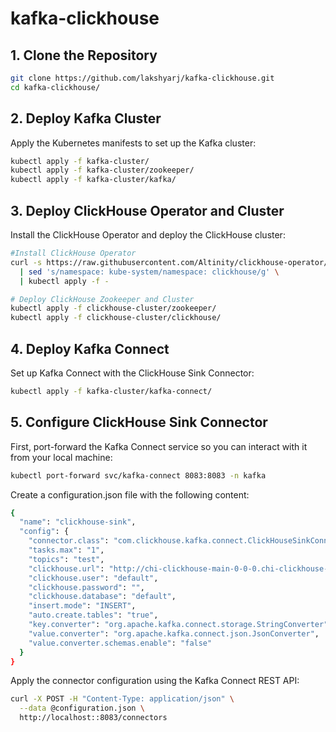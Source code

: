 ﻿# kafka-clickhouse

## 1. Clone the Repository

```bash
git clone https://github.com/lakshyarj/kafka-clickhouse.git
cd kafka-clickhouse/
```

## 2. Deploy Kafka Cluster
Apply the Kubernetes manifests to set up the Kafka cluster:

```bash
kubectl apply -f kafka-cluster/
kubectl apply -f kafka-cluster/zookeeper/
kubectl apply -f kafka-cluster/kafka/
```
## 3. Deploy ClickHouse Operator and Cluster
Install the ClickHouse Operator and deploy the ClickHouse cluster:
```bash
#Install ClickHouse Operator
curl -s https://raw.githubusercontent.com/Altinity/clickhouse-operator/master/deploy/operator/clickhouse-operator-install-bundle.yaml \
  | sed 's/namespace: kube-system/namespace: clickhouse/g' \
  | kubectl apply -f -

# Deploy ClickHouse Zookeeper and Cluster
kubectl apply -f clickhouse-cluster/zookeeper/
kubectl apply -f clickhouse-cluster/clickhouse/
```
## 4. Deploy Kafka Connect
Set up Kafka Connect with the ClickHouse Sink Connector:
```bash
kubectl apply -f kafka-cluster/kafka-connect/
```
## 5. Configure ClickHouse Sink Connector
First, port-forward the Kafka Connect service so you can interact with it from your local machine:

```bash
kubectl port-forward svc/kafka-connect 8083:8083 -n kafka
```
Create a configuration.json file with the following content:
```bash
{
  "name": "clickhouse-sink",
  "config": {
    "connector.class": "com.clickhouse.kafka.connect.ClickHouseSinkConnector",
    "tasks.max": "1",
    "topics": "test",
    "clickhouse.url": "http://chi-clickhouse-main-0-0-0.chi-clickhouse-main-0-0.clickhouse.svc.cluster.local:8123",
    "clickhouse.user": "default",
    "clickhouse.password": "",
    "clickhouse.database": "default",
    "insert.mode": "INSERT",
    "auto.create.tables": "true",
    "key.converter": "org.apache.kafka.connect.storage.StringConverter",
    "value.converter": "org.apache.kafka.connect.json.JsonConverter",
    "value.converter.schemas.enable": "false"
  }
}
```
Apply the connector configuration using the Kafka Connect REST API:
```bash
curl -X POST -H "Content-Type: application/json" \
  --data @configuration.json \
  http://localhost::8083/connectors
```
